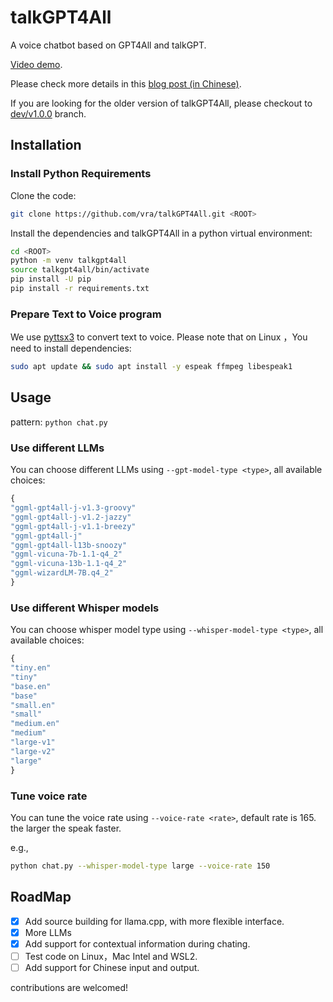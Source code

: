 # talkGPT4All
A voice chatbot based on GPT4All and talkGPT.

[Video demo](https://www.zhihu.com/zvideo/1625779747656515584).

Please check more details in this [blog post (in Chinese)](https://zhuanlan.zhihu.com/p/618826760).

If you are looking for the older version of talkGPT4All, please checkout to [dev/v1.0.0](https://github.com/vra/talkGPT4All/tree/dev/v1.0.0) branch.

## Installation
### Install Python Requirements
Clone the code:
```bash
git clone https://github.com/vra/talkGPT4All.git <ROOT>
```

Install the dependencies and talkGPT4All in a python virtual environment:
```bash
cd <ROOT>
python -m venv talkgpt4all
source talkgpt4all/bin/activate
pip install -U pip
pip install -r requirements.txt
```

### Prepare Text to Voice program
We use [pyttsx3](https://github.com/nateshmbhat/pyttsx3) to convert text to voice. Please note that on Linux ，You need to install dependencies:
```bash
sudo apt update && sudo apt install -y espeak ffmpeg libespeak1
```

## Usage
pattern: `python chat.py`

### Use different LLMs
You can choose different LLMs  using `--gpt-model-type <type>`, all available choices:
```python
{
"ggml-gpt4all-j-v1.3-groovy"
"ggml-gpt4all-j-v1.2-jazzy"
"ggml-gpt4all-j-v1.1-breezy"
"ggml-gpt4all-j"
"ggml-gpt4all-l13b-snoozy"
"ggml-vicuna-7b-1.1-q4_2"
"ggml-vicuna-13b-1.1-q4_2"
"ggml-wizardLM-7B.q4_2"
}
```

### Use different Whisper models
You can choose whisper model type using `--whisper-model-type <type>`, all available choices:
```python
{
"tiny.en"
"tiny"
"base.en"
"base"
"small.en"
"small"
"medium.en"
"medium"
"large-v1"
"large-v2"
"large"
}
```

### Tune voice rate
You can tune the voice rate using `--voice-rate <rate>`, default rate is 165. the larger the speak faster.

e.g.,
```bash
python chat.py --whisper-model-type large --voice-rate 150
```

## RoadMap
+ [x] Add source building for llama.cpp, with more flexible interface.
+ [x] More LLMs
+ [x] Add support for contextual information during chating.
+ [ ] Test code on Linux，Mac Intel and WSL2.
+ [ ] Add support for Chinese input and output.

contributions are welcomed!
